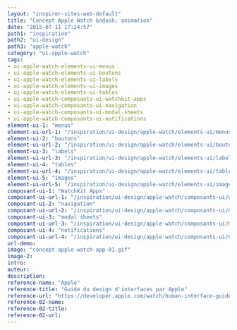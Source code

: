 ```yaml
---
layout: "inspirer-sites-web-default"
title: "Concept Apple Watch &ndash; animation"
date: "2015-07-11 17:24:57"
path1: "inspiration"
path2: "ui-design"
path3: "apple-watch"
category: "ui-apple-watch"
tags:
- ui-apple-watch-elements-ui-menus
- ui-apple-watch-elements-ui-boutons
- ui-apple-watch-elements-ui-labels
- ui-apple-watch-elements-ui-images
- ui-apple-watch-elements-ui-tables
- ui-apple-watch-composants-ui-watchkit-apps
- ui-apple-watch-composants-ui-navigation
- ui-apple-watch-composants-ui-modal-sheets
- ui-apple-watch-composants-ui-notifications
element-ui-1: "menus"
element-ui-url-1: "/inspiration/ui-design/apple-watch/elements-ui/menus/"
element-ui-2: "boutons"
element-ui-url-2: "/inspiration/ui-design/apple-watch/elements-ui/boutons/"
element-ui-3: "labels"
element-ui-url-3: "/inspiration/ui-design/apple-watch/elements-ui/labels/"
element-ui-4: "tables"
element-ui-url-4: "/inspiration/ui-design/apple-watch/elements-ui/tables/"
element-ui-5: "images"
element-ui-url-5: "/inspiration/ui-design/apple-watch/elements-ui/images/"
composant-ui-1: "WatchKit Apps"
composant-ui-url-1: "/inspiration/ui-design/apple-watch/composants-ui/watchkit-apps/"
composant-ui-2: "navigation"
composant-ui-url-2: "/inspiration/ui-design/apple-watch/composants-ui/navigation/"
composant-ui-3: "modal sheets"
composant-ui-url-3: "/inspiration/ui-design/apple-watch/composants-ui/modal-sheets/"
composant-ui-4: "notifications"
composant-ui-url-4: "/inspiration/ui-design/apple-watch/composants-ui/notifications/"
url-demo:
image: "concept-apple-watch-app-01.gif"
image-2:
intro:
auteur:
description:
reference-name: "Apple"
reference-title: "Guide du design d'interfaces par Apple"
reference-url: "https://developer.apple.com/watch/human-interface-guidelines/"
reference-02-name:
reference-02-title:
reference-02-url:
---
```

